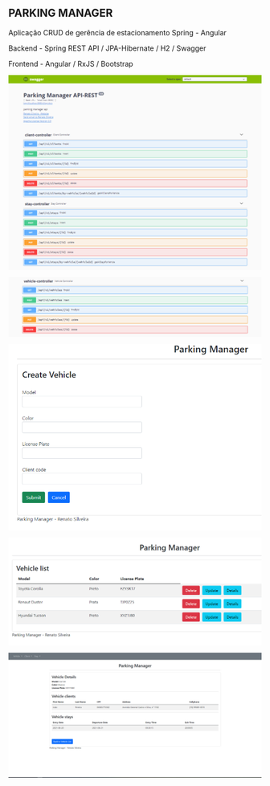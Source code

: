 ## PARKING MANAGER

Aplicação CRUD de gerência de estacionamento Spring - Angular

Backend - Spring REST API / JPA-Hibernate / H2 / Swagger

Frontend - Angular / RxJS / Bootstrap

<p align="center">
    <img align="center" alt="Parking Manager Swagger" src="https://github.com/rensilver/image-repo-github/blob/main/parking-manager-swagger01.png">
</p>
<p align="center">
    <img align="center" alt="Parking Manager Swagger" src="https://github.com/rensilver/image-repo-github/blob/main/parking-manager-swagger02.png">
</p>
<p align="center">
    <img align="center" alt="Parking Manager Angular" src="https://github.com/rensilver/image-repo-github/blob/main/parking-manager-angular01.png">
</p>
<p align="center">
    <img align="center" alt="Parking Manager Angular" src="https://github.com/rensilver/image-repo-github/blob/main/parking-manager-angular02.png">
</p>
<p align="center">
    <img align="center" alt="Parking Manager Angular" src="https://github.com/rensilver/image-repo-github/blob/main/parking-manager-angular03.png">
</p>
